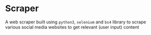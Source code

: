 # Scraper

A web scraper built using `python3`, `selenium` and `bs4` library to scrape various social media 
websites to get relevant (user input) content  

